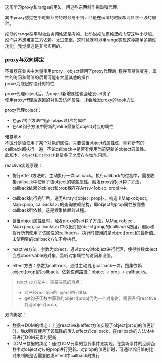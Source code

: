 这周学习proxy和range的用法。用这些东西制作拖动和代理。

其中proxy感觉在平时做业务的时候用不到，但是在面试的时候却可以吹一波的那种。

拖动的range在平时做业务用处还是有的。比如说拖动表格里的内容这种小功能。然而并不想用第三方依赖。太过笨重。这时候就可以用range实现这种简单的拖动功能。我觉得这是非常实用的。

### proxy与双向绑定   
不推荐在业务中大量使用proxy。object使用了proxy代理后, 程序预期性变差，属性的访问和赋值的后面可能有大量其他的操作  
proxy为底层库设计的特性   

proxy代理object后，为object新增属性也会触发set钩子  
使用proxy代理后返回的对象去访问属性，才会触发proxy的hook方法

proxy代理object：
- 在get钩子方法中返回object对应的属性
- 在set钩子方法中将新的value赋值给object对应的属性

粗暴版本：  
不区分是否使用了某个对象的属性，只要设置object的属性值，则将所有的callback都执行一遍，不论callback中是否有使用当前更新的object的属性。   
此版本，object和callback数量多了之后存在性能问题。

reactive实现原理：
- 执行effect方法时，主动执行一次callback。执行callback的过程中，需要收集callback中使用了该object的哪些属性，触发proxy的get钩子方法，callback依赖的object和prop保存在Array<[objec, prop]>中。
- callback执行完毕后，遍历Array<[objec, prop]>，构造出Map<object, Map<prop, callbacks>>的查询依赖结构，即object的prop属性被哪些callback所依赖。这是搜集依赖的过程。  
- 设置object属性值时，触发proxy的set钩子方法，从Map<object, Map<prop, callbacks>>中取出对应object[prop]的callbacks数组，遍历和执行所有使用了该属性的callbacks。执行时使用的是object[prop]的最新值。未使用到的callback方法不会执行。

- reactive方法：参数为object，通过proxy对object进行代理，使得参数object变成observable的对象，监听对象属性的访问和设值。
- effect方法：参数为callback，通过主动调用callback一次，搜集依赖object[prop]的callback。依赖查询路径：object -> prop -> callbacks。
> reactive方法中，需要注意的两点：
> - 对已经reactive的object进行缓存
> - get钩子函数中获取的object[prop]仍为一个对象时，需要递归reactive处理object[prop]

双向绑定：   
- 数据->DOM的绑定：上述reactive和effect方法实现了object[prop]的值更新时，触发所有使用了该属性的传入effect的callback，在callback的方法体中可进行DOM元素的更新
- DOM->数据的绑定：通过DOM元素的监听事件来实现，在监听事件的回调函数中对object对应的prop进行更新。对prop的值更新时，可通过新旧值的比对来判断是否需要触发effect中callback的执行
